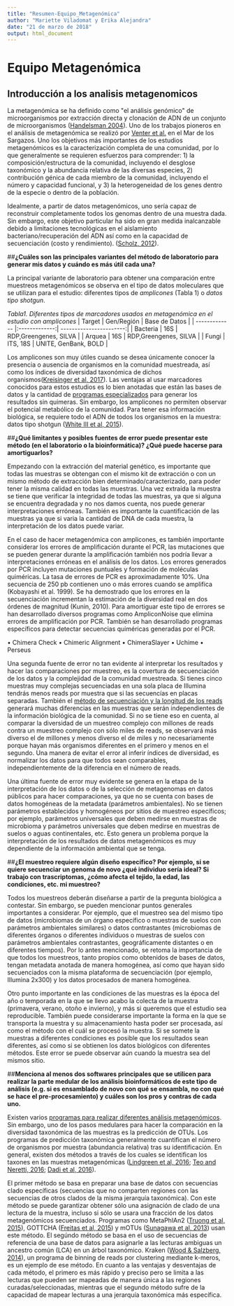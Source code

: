 ```yaml
---
title: "Resumen-Equipo_Metagenómica"
author: "Mariette Viladomat y Erika Alejandra"
date: "21 de marzo de 2018"
output: html_document
---
```


# Equipo Metagenómica

## Introducción a los analisis metagenomicos 

La metagenómica se ha definido como "el análisis genómico" de microorganismos por extracción directa y clonación de ADN de un conjunto de microorganismos ([Handelsman 2004](http://citeseerx.ist.psu.edu/viewdoc/download?doi=10.1.1.333.6836&rep=rep1&type=pdf)). Uno de los trabajos pioneros en el análisis de metagenómica se realizó por [Venter et al.](http://science.sciencemag.org/content/304/5667/66) en el Mar de los Sargazos. Uno los objetivos más importantes de los estudios metagenómicos es la caracterización completa de una comunidad, por lo que generalmente se requieren esfuerzos para comprender: 1) la composición/estructura de la comunidad, incluyendo el desglose taxonómico y la abundancia relativa de las diversas especies, 2) contribución génica de cada miembro de la comunidad, incluyendo el número y capacidad funcional, y 3) la heterogeneidad de los genes dentro de la especie o dentro de la población. 

Idealmente, a partir de datos metagenómicos, uno sería capaz de reconstruir completamente todos los genomas dentro de una muestra dada. Sin embargo, este objetivo particular ha sido en gran medida inalcanzable debido a limitaciones tecnológicas en el aislamiento bacteriano/recuperación del ADN así como en la capacidad de secuenciación (costo y rendimiento). ([Scholz, 2012](http://www.fsigeneticssup.com/article/S1875-1768(13)00020-6/pdf)).

##__¿Cuáles son las principales variantes del método de laboratorio para generar mis datos y cuándo es más útil cada una?__

La principal variante de laboratorio para obtener una comparación entre muestreos metagenómicos se observa en el tipo de datos moleculares que se utilizan para el estudio: diferentes tipos de _amplicones_ (Tabla 1) o _datos tipo shotgun_. 

_Tabla1. Diferentes tipos de marcadores usados en metagenómica en el estudio con amplicones_
| Target        | Gen/Región    | Base de Datos           |
| ------------- |:-------------:| -----------------------:|
| Bacteria      |      16S      | RDP,Greengenes, SILVA   |
| Arquea        |      16S      | RDP,Greengenes, SILVA   |
| Fungi         |   ITS, 18S    | UNITE, GenBank, BOLD    |

Los amplicones son muy útiles cuando se desea únicamente conocer la presencia o ausencia de organismos en la comunidad muestreada,  así como los índices de diversidad taxonómica de dichos organismos([Kreisinger et al, 2017](https://www.frontiersin.org/articles/10.3389/fmicb.2017.00050/full)). Las ventajas al usar marcadores conocidos para estos estudios es lo bien anotadas que están las bases de datos y la cantidad de [programas especializados](http://www.bushmanlab.org/assets/pdf/publications/20383131.pdf) para generar los resultados sin quimeras. Sin embargo, los amplicones no permiten observar el potencial metabólico de la comunidad. Para tener esa información  biológica, se requiere todo el ADN de todos los organismos en la muestra: datos tipo shotgun ([White III et al, 2015](https://www.researchgate.net/publication/282431849_Metagenomic_analysis_reveals_that_modern_microbialites_and_polar_microbial_mats_have_similar_taxonomic_and_functional_potential)).


##__¿Qué limitantes y posibles fuentes de error puede presentar este método (en el laboratorio o la bioinformática)? ¿Qué puede hacerse para amortiguarlos?__

Empezando con la extracción del material genético, es importante que todas las muestras se obtengan con el mismo kit de extracción o con un mismo método de extracción bien determinado/caracterizado, para poder tener la misma calidad en todas las muestras. Una vez extraída la muestra se tiene que verificar la integridad de todas las muestras, ya que si alguna se encuentra degradada y no nos damos cuenta, nos puede generar interpretaciones erróneas. También es importante la cuantificación de las muestras ya que si varia la cantidad de DNA de cada muestra, la interpretación de los datos puede variar. 

En el caso de hacer metagenómica con amplicones, es también importante considerar los errores de amplificación durante el PCR,  las mutaciones que se pueden generar durante la amplificación también nos podría llevar a interpretaciones erróneas en el análisis de los datos. Los errores generados por PCR incluyen mutaciones puntuales y formación de moléculas quiméricas. La tasa de errores de PCR es aproximadamente 10%. Una secuencia de 250 pb contienen uno o más errores cuando se amplifica (Kobayashi et al. 1999). Se ha demostrado que los errores en la secuenciación incrementan la estimación de la diversidad real en dos órdenes de magnitud (Kunin, 2010).  Para amortiguar este tipo de errores se han desarrollado diversos programas como AmpliconNoise que elimina errores de amplificación por PCR. También se han desarrollado programas específicos para detectar secuencias quiméricas generadas por el PCR. 

•	Chimera Check
•	Chimeric Alignment
•	ChimeraSlayer
•	Uchime
•	Perseus

Una segunda fuente de error no tan evidente al interpretar los resultados y hacer las comparaciones por muestreo, es la covertura de secuenciación de los datos y la complejidad de la comunidad muestreada. Si tienes cinco muestras muy complejas secuenciadas en una sola placa de Illumina tendrás menos reads por muestra que si las secuencías en placas separadas. También el [método de secuenciación y la longitud de los reads](https://www.illumina.com/systems/sequencing-platforms/miseq/specifications.html) generará muchas diferencias en las muestras que serán independientes de la información biológica de la comunidad. Si no se tiene eso en cuenta, al comparar la diversidad de un muestreo complejo con millones de reads contra un muestreo complejo con sólo miles de reads, se observará más diverso el de millones y menos diverso el de miles y no necesariamente porque hayan más organismos diferentes en el primero y menos en el segundo. Una manera de evitar el error al inferir índices de diversidad, es normalizar los datos para que todos sean comparables, independientemente de la diferencia en el número de reads.

Una última fuente de error muy evidente se genera en la etapa de la interpretación de los datos o de la selección de metagenomas en datos públicos para hacer comparaciones, ya que no se cuenta con bases de datos homogéneas de la metadata (parámetros ambientales). No se tienen parámetros establecidos y homogéneos por sitios de muestreo específicos; por ejemplo, parámetros universales que deben medirse en muestras de microbioma y parámetros universales que deben medirse en muestras de suelos o aguas continentales, etc. Esto genera un problema porque la interpretación de los resultados de datos metagenómicos es muy dependiente de la información ambiental que se tenga.


##__¿El muestreo requiere algún diseño específico? Por ejemplo, si se quiere secuenciar un genoma de novo ¿qué individuo sería ideal? Si trabajo con trascriptomas, ¿cómo afecta el tejido, la edad, las condiciones, etc. mi muestreo?__

Todos los muestreos deberán diseñarse a partir de la pregunta biológica a contestar. Sin embargo, se pueden mencionar puntos generales importantes a considerar. Por ejemplo, que el muestreo sea del mismo tipo de datos (microbiomas de un órgano específico o muestras de suelos con parámetros ambientales similares) o datos contrastantes (microbiomas de diferentes órganos o diferentes individuos o muestras de suelos con parámetros ambientales contrastantes, geográficamente distantes o en diferentes tiempos). Por lo antes mencionado, se retoma la importancia de que todos los muestreos, tanto propios como obtenidos de bases de datos, tengan metadata anotada de manera homogénea, así como que hayan sido secuenciados con la misma plataforma de secuenciación (por ejemplo, Illumina 2x300) y los datos procesados de manera homogénea. 

Otro punto importante en las condiciones de las muestras es la época del año o temporada en la que se llevo acabo la colecta de la muestra (primavera, verano, otoño e invierno), y más si queremos que el estudio sea reproducible. También puede considerarse importante la forma en la que se transporta la muestra y su almacenamiento hasta poder ser procesada, así como el método con el cuál se procesó la muestra. Si se somete la muestras a diferentes condiciones es posible que los resultados sean diferentes, así como si se obtienen los datos biológicos con diferentes métodos. Este error se puede observar aún cuando la muestra sea del mismos sitio. 

##__Menciona al menos dos softwares principales que se utilicen para realizar la parte medular de los análisis bioinformáticos de este tipo de análisis (e.g. si es ensamblado de novo con qué se ensambla, no con qué se hace el pre-procesamiento) y cuáles son los pros y contras de cada uno.__

Existen varios [programas para realizar diferentes análisis metagenómicos](https://molbiol-tools.ca/Genomics.htm#Metagenomics). Sin embargo, uno de los pasos medulares para hacer la comparación en la diversidad taxonómica de las muestras es la predicción de OTUs. Los programas de predicción taxonómica generalmente cuantifican el número de organismos por muestra (abundancia relativa) tras su identificación. En general, existen dos métodos a través de los cuales se identifican los taxones en las muestras metagenómicas ([Lindgreen et al, 2016](https://www.ncbi.nlm.nih.gov/pmc/articles/PMC4726098/pdf/srep19233.pdf); [Teo and Neretti, 2016](https://www.biorxiv.org/content/biorxiv/early/2016/10/15/081141.full.pdf); [Dadi et al, 2016](https://peerj.com/articles/3138/)). 

El primer método se basa en preparar una base de datos con secuencias clado específicas (secuencias que no comparten regiones con las secuencias de otros clados de la misma jerarquía taxonómica). Con este método se puede garantizar obtener sólo una asignación de clado de una lectura de la muestra, incluso si sólo se usara una fracción de los datos metagenómicos secuenciados. Programas como MetaPhlAn2 ([Truong et al, 2015](https://www.nature.com/articles/nmeth.3589)), GOTTCHA ([Freitas et al, 2015](https://academic.oup.com/nar/article/43/10/e69/2409024)) y mOTUs ([Sunagawa et al, 2013](https://www.nature.com/articles/nmeth.2693)) usan este método. El segúndo método se basa en el uso de secuencias de referencia de una base de datos para asignarle a las lecturas ambiguas un ancestro común (LCA) en un árbol taxonómico. Kraken ([Wood & Salzberg, 2014](https://genomebiology.biomedcentral.com/articles/10.1186/gb-2014-15-3-r46)), un programa de binning de reads por clustering mediante k-meros, es un ejemplo de ese método. En cuanto a las ventajas y desventajas de cada método, el primero es más rápido y preciso pero se limita a las lecturas que pueden ser mapeadas de manera única a las regiones curadas/seleccionadas, mientras que el segundo método sufre de la capacidad de mapear lecturas a una jerarquía taxonómica más específica. 
